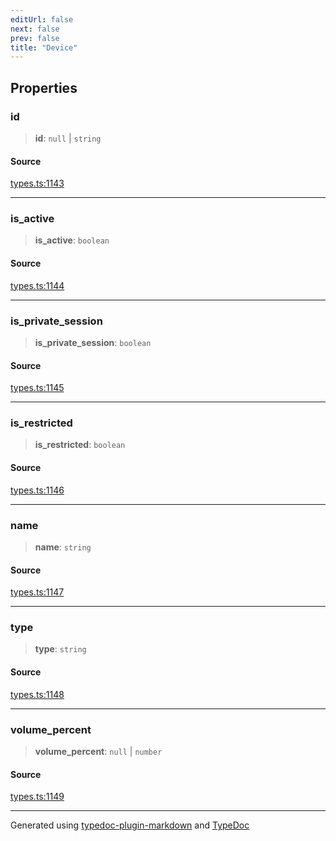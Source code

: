 ```yaml
---
editUrl: false
next: false
prev: false
title: "Device"
---
```


## Properties

### id

> **id**: `null` \| `string`

#### Source

[types.ts:1143](https://github.com/fostertheweb/spotify-web-sdk/blob/e412602/src/types.ts#L1143)

***

### is\_active

> **is\_active**: `boolean`

#### Source

[types.ts:1144](https://github.com/fostertheweb/spotify-web-sdk/blob/e412602/src/types.ts#L1144)

***

### is\_private\_session

> **is\_private\_session**: `boolean`

#### Source

[types.ts:1145](https://github.com/fostertheweb/spotify-web-sdk/blob/e412602/src/types.ts#L1145)

***

### is\_restricted

> **is\_restricted**: `boolean`

#### Source

[types.ts:1146](https://github.com/fostertheweb/spotify-web-sdk/blob/e412602/src/types.ts#L1146)

***

### name

> **name**: `string`

#### Source

[types.ts:1147](https://github.com/fostertheweb/spotify-web-sdk/blob/e412602/src/types.ts#L1147)

***

### type

> **type**: `string`

#### Source

[types.ts:1148](https://github.com/fostertheweb/spotify-web-sdk/blob/e412602/src/types.ts#L1148)

***

### volume\_percent

> **volume\_percent**: `null` \| `number`

#### Source

[types.ts:1149](https://github.com/fostertheweb/spotify-web-sdk/blob/e412602/src/types.ts#L1149)

***

Generated using [typedoc-plugin-markdown](https://www.npmjs.com/package/typedoc-plugin-markdown) and [TypeDoc](https://typedoc.org/)
